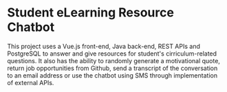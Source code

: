 # Student eLearning Resource Chatbot

This project uses a Vue.js front-end, Java back-end, REST APIs and PostgreSQL to answer and give resources for student's cirriculum-related questions. It also has the ability to randomly generate a motivational quote, return job opportunities from Github, send a transcript of the conversation to an email address or use the chatbot using SMS through implementation of external APIs.